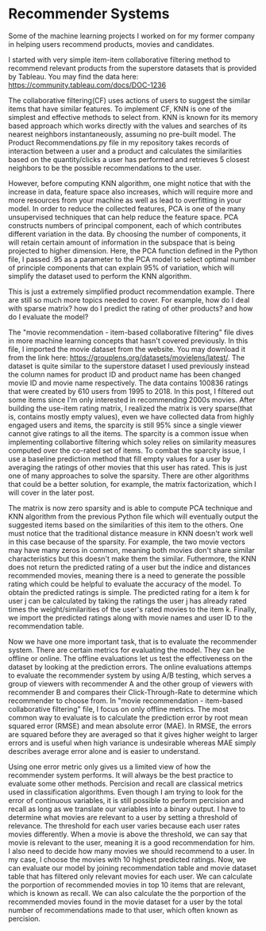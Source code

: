 # Recommender Systems
Some of the machine learning projects I worked on for my former company in helping users recommend products, movies and candidates.

I started with very simple item-item collaborative filtering method to recommend relevant products from the superstore datasets that is provided by Tableau. You may find the data here: https://community.tableau.com/docs/DOC-1236

The collaborative filtering(CF) uses actions of users to suggest the similar items that have similar features. To implement CF, KNN is one of the simplest and effective methods to select from. KNN is known for its memory based approach which works directly with the values and searches of its nearest neighbors instantaneously, assuming no pre-built model. The Product Recommendations.py file in my repository takes records of interaction between a user and a product and calculates the similarities based on the quantity/clicks a user has performed and retrieves 5 closest neighbors to be the possible recommendations to the user.

However, before computing KNN algorithm, one might notice that with the increase in data, feature space also increases, which will require more and more resources from your machine as well as lead to overfitting in your model. In order to reduce the collected features, PCA is one of the many unsupervised techniques that can help reduce the feature space. PCA constructs numbers of principal component, each of which contributes different variation in the data. By choosing the number of components, it will retain certain amount of information in the subspace that is being projected to higher dimension. Here, the PCA function defined in the Python file, I passed .95 as a parameter to the PCA model to select optimal number of principle components that can explain 95% of variation, which will simplify the dataset used to perform the KNN algorithm.

This is just a extremely simplified product recommendation example. There are still so much more topics needed to cover. For example, how do I deal with sparse matrix? how do I predict the rating of other products? and how do I evaluate the model?

The "movie recommendation - item-based collaborative filtering" file dives in more machine learning concepts that hasn't covered previously. In this file, I imported the movie dataset from the website. You may download it from the link here: https://grouplens.org/datasets/movielens/latest/. The dataset is quite similar to the superstore dataset I used previously instead the column names for product ID and product name has been changed movie ID and movie name respectively. The data contains 100836 ratings that were created by 610 users from 1995 to 2018. In this post, I filtered out some items since I'm only interested in recommending 2000s movies. After building the use-item rating matrix, I realized the matrix is very sparse(that is, contains mostly empty values), even we have collected data from highly engaged users and items, the sparcity is still 95% since a single viewer cannot give ratings to all the items. The sparcity is a common issue when implementing collabortive filtering which soley relies on similarity measures computed over the co-rated set of items. To combat the sparcity issue, I use a baseline prediction method that fill empty values for a user by averaging the ratings of other movies that this user has rated. This is just one of many approaches to solve the sparsity. There are other algorithms that could be a better solution, for example, the matrix factorization, which I will cover in the later post. 

The matrix is now zero sparsity and is able to compute PCA technique and KNN algorithm from the previous Python file which will eventually output the suggested items based on the similarities of this item to the others. One must notice that the traditional distance measure in KNN doesn't work well in this case because of the sparsity. For example, the two movie vectors may have many zeros in common, meaning both movies don't share similar characteristics but this doesn't make them the similar. Futhermore, the KNN does not return the predicted rating of a user but the indice and distances recommended movies, meaning there is a need to generate the possible rating which could be helpful to evaluate the accuracy of the model. To obtain the predicted ratings is simple. The predicted rating for a item k for user j can be calculated by taking the ratings the user j has already rated times the weight/similarities of the user's rated movies to the item k. Finally, we import the predicted ratings along with movie names and user ID to the recommendation table.
   
Now we have one more important task, that is to evaluate the recommender system. There are certain metrics for evaluating the model. They can be offline or online. The offline evaluations let us test the effectiveness on the dataset by looking at the prediction errors. The online evaluations attemps to evaluate the recommender system by using A/B testing, which serves a group of viewers with recommender A and the other group of viewers with recommender B and compares their Click-Through-Rate to determine which recommender to choose from. In "movie recommendation - item-based collaborative filtering" file, I focus on only offline metrics. The most common way to evaluate is to calculate the prediction error by root mean squared error (RMSE) and mean absolute error (MAE). In RMSE, the errors are squared before they are averaged so that it gives higher weight to larger errors and is useful when high variance is undesirable whereas MAE simply describes average error alone and is easier to understand.  

Using one error metric only gives us a limited view of how the recommender system performs. It will always be the best practice to evaluate some other methods. Percision and recall are classical metrics used in classification algorithms. Even though I am trying to look for the error of continuous variables, it is still possible to perform percision and recall as long as we translate our variables into a binary output. I have to determine what movies are relevant to a user by setting a threshold of relevance. The threshold for each user varies because each user rates movies differently. When a movie is above the threshold, we can say that movie is relevant to the user, meaning it is a good recommendation for him. I also need to decide how many movies we should recommend to a user. In my case, I choose the movies with 10 highest predicted ratings. Now, we can evaluate our model by joining recommendation table and movie dataset table that has filtered only relevant movies for each user. We can calculate the porportion of recommended movies in top 10 items that are relevant, which is known as recall. We can also calculate the the porportion of the recommended movies found in the movie dataset for a user by the total number of recommendations made to that user, which often known as percision. 
